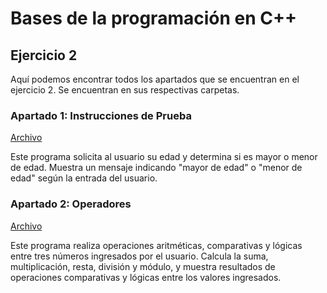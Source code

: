 # Bases de la programación en C++

## Ejercicio 2

Aquí podemos encontrar todos los apartados que se encuentran en el ejercicio 2. Se encuentran en sus respectivas carpetas.

### Apartado 1: Instrucciones de Prueba

[Archivo](https://github.com/Dalvelac/Bases-de-la-programacion-en-Cpp/blob/Ejercicio-2/Ejercicio%202/Apartado%201/Instrucciones_de_Prueba.cpp)

Este programa solicita al usuario su edad y determina si es mayor o menor de edad. Muestra un mensaje indicando "mayor de edad" o "menor de edad" según la entrada del usuario.

### Apartado 2: Operadores

[Archivo](https://github.com/Dalvelac/Bases-de-la-programacion-en-Cpp/blob/Ejercicio-2/Ejercicio%202/Apartado%202/Operadores.cpp)

Este programa realiza operaciones aritméticas, comparativas y lógicas entre tres números ingresados por el usuario. Calcula la suma, multiplicación, resta, división y módulo, y muestra resultados de operaciones comparativas y lógicas entre los valores ingresados.
